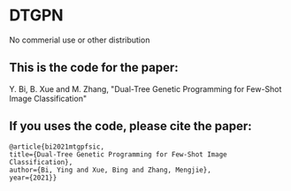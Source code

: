 # DTGPN


No commerial use or other distribution


This is the code for the paper:
------
Y. Bi, B. Xue and M. Zhang, "Dual-Tree Genetic Programming for Few-Shot Image Classification"

If you uses the code, please cite the paper:  <br />
----
    @article{bi2021mtgpfsic,
	title={Dual-Tree Genetic Programming for Few-Shot Image Classification},
	author={Bi, Ying and Xue, Bing and Zhang, Mengjie},
	year={2021}}
